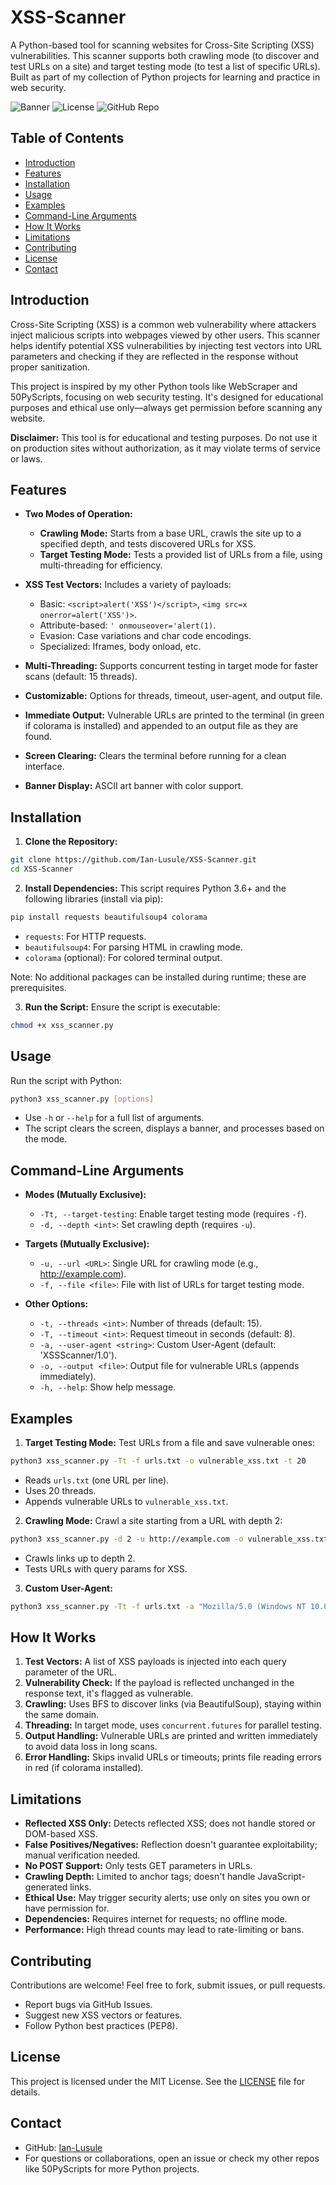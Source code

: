 # XSS-Scanner

A Python-based tool for scanning websites for Cross-Site Scripting (XSS) vulnerabilities. This scanner supports both crawling mode (to discover and test URLs on a site) and target testing mode (to test a list of specific URLs). Built as part of my collection of Python projects for learning and practice in web security.

![Banner](https://img.shields.io/badge/Python-3.6%2B-blue) ![License](https://img.shields.io/badge/License-MIT-green) ![GitHub Repo](https://img.shields.io/badge/GitHub-Ian--Lusule-orange)

## Table of Contents
- [Introduction](#introduction)
- [Features](#features)
- [Installation](#installation)
- [Usage](#usage)
- [Examples](#examples)
- [Command-Line Arguments](#command-line-arguments)
- [How It Works](#how-it-works)
- [Limitations](#limitations)
- [Contributing](#contributing)
- [License](#license)
- [Contact](#contact)

## Introduction

Cross-Site Scripting (XSS) is a common web vulnerability where attackers inject malicious scripts into webpages viewed by other users. This scanner helps identify potential XSS vulnerabilities by injecting test vectors into URL parameters and checking if they are reflected in the response without proper sanitization.

This project is inspired by my other Python tools like WebScraper and 50PyScripts, focusing on web security testing. It's designed for educational purposes and ethical use only—always get permission before scanning any website.

**Disclaimer:** This tool is for educational and testing purposes. Do not use it on production sites without authorization, as it may violate terms of service or laws.

## Features

- **Two Modes of Operation:**
  - **Crawling Mode:** Starts from a base URL, crawls the site up to a specified depth, and tests discovered URLs for XSS.
  - **Target Testing Mode:** Tests a provided list of URLs from a file, using multi-threading for efficiency.

- **XSS Test Vectors:** Includes a variety of payloads:
  - Basic: `<script>alert('XSS')</script>`, `<img src=x onerror=alert('XSS')>`.
  - Attribute-based: `' onmouseover='alert(1)`.
  - Evasion: Case variations and char code encodings.
  - Specialized: Iframes, body onload, etc.

- **Multi-Threading:** Supports concurrent testing in target mode for faster scans (default: 15 threads).
- **Customizable:** Options for threads, timeout, user-agent, and output file.
- **Immediate Output:** Vulnerable URLs are printed to the terminal (in green if colorama is installed) and appended to an output file as they are found.
- **Screen Clearing:** Clears the terminal before running for a clean interface.
- **Banner Display:** ASCII art banner with color support.

## Installation

1. **Clone the Repository:**
```bash
git clone https://github.com/Ian-Lusule/XSS-Scanner.git
cd XSS-Scanner
```

2. **Install Dependencies:**
This script requires Python 3.6+ and the following libraries (install via pip):
```bash
pip install requests beautifulsoup4 colorama
```
- `requests`: For HTTP requests.
- `beautifulsoup4`: For parsing HTML in crawling mode.
- `colorama` (optional): For colored terminal output.

Note: No additional packages can be installed during runtime; these are prerequisites.

3. **Run the Script:**
Ensure the script is executable:
```bash
chmod +x xss_scanner.py
```

## Usage

Run the script with Python:
```bash
python3 xss_scanner.py [options]
```

- Use `-h` or `--help` for a full list of arguments.
- The script clears the screen, displays a banner, and processes based on the mode.

## Command-Line Arguments

- **Modes (Mutually Exclusive):**
  - `-Tt, --target-testing`: Enable target testing mode (requires `-f`).
  - `-d, --depth <int>`: Set crawling depth (requires `-u`).

- **Targets (Mutually Exclusive):**
  - `-u, --url <URL>`: Single URL for crawling mode (e.g., http://example.com).
  - `-f, --file <file>`: File with list of URLs for target testing mode.

- **Other Options:**
  - `-t, --threads <int>`: Number of threads (default: 15).
  - `-T, --timeout <int>`: Request timeout in seconds (default: 8).
  - `-a, --user-agent <string>`: Custom User-Agent (default: 'XSSScanner/1.0').
  - `-o, --output <file>`: Output file for vulnerable URLs (appends immediately).
  - `-h, --help`: Show help message.

## Examples

1. **Target Testing Mode:**
   Test URLs from a file and save vulnerable ones:
```bash
python3 xss_scanner.py -Tt -f urls.txt -o vulnerable_xss.txt -t 20
```
- Reads `urls.txt` (one URL per line).
- Uses 20 threads.
- Appends vulnerable URLs to `vulnerable_xss.txt`.

2. **Crawling Mode:**
Crawl a site starting from a URL with depth 2:
```bash
python3 xss_scanner.py -d 2 -u http://example.com -o vulnerable_xss.txt
```
- Crawls links up to depth 2.
- Tests URLs with query params for XSS.

3. **Custom User-Agent:**
```bash
python3 xss_scanner.py -Tt -f urls.txt -a "Mozilla/5.0 (Windows NT 10.0; Win64; x64)"
```

## How It Works

1. **Test Vectors:** A list of XSS payloads is injected into each query parameter of the URL.
2. **Vulnerability Check:** If the payload is reflected unchanged in the response text, it's flagged as vulnerable.
3. **Crawling:** Uses BFS to discover links (via BeautifulSoup), staying within the same domain.
4. **Threading:** In target mode, uses `concurrent.futures` for parallel testing.
5. **Output Handling:** Vulnerable URLs are printed and written immediately to avoid data loss in long scans.
6. **Error Handling:** Skips invalid URLs or timeouts; prints file reading errors in red (if colorama installed).

## Limitations

- **Reflected XSS Only:** Detects reflected XSS; does not handle stored or DOM-based XSS.
- **False Positives/Negatives:** Reflection doesn't guarantee exploitability; manual verification needed.
- **No POST Support:** Only tests GET parameters in URLs.
- **Crawling Depth:** Limited to anchor tags; doesn't handle JavaScript-generated links.
- **Ethical Use:** May trigger security alerts; use only on sites you own or have permission for.
- **Dependencies:** Requires internet for requests; no offline mode.
- **Performance:** High thread counts may lead to rate-limiting or bans.

## Contributing

Contributions are welcome! Feel free to fork, submit issues, or pull requests.
- Report bugs via GitHub Issues.
- Suggest new XSS vectors or features.
- Follow Python best practices (PEP8).

## License

This project is licensed under the MIT License. See the [LICENSE](LICENSE) file for details.

## Contact

- GitHub: [Ian-Lusule](https://github.com/Ian-Lusule)
- For questions or collaborations, open an issue or check my other repos like 50PyScripts for more Python projects.
